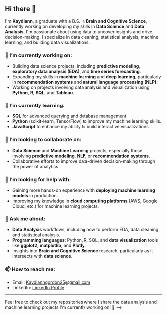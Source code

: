 ## Hi there 👋

I'm **Kaydiann**, a  graduate with a B.S. in **Brain and Cognitive Science**, currently working on developing my skills in **Data Science** and **Data Analysis**. I'm passionate about using data to uncover insights and drive decision-making. I specialize in data cleaning, statistical analysis, machine learning, and building data visualizations.

### 🔭 I’m currently working on:
- Building data science projects, including **predictive modeling**, **exploratory data analysis (EDA)**, and **time series forecasting**.
- Expanding my skills in **machine learning** and **deep learning**, particularly in **recommendation systems** and **natural language processing (NLP)**.
- Working on projects involving data analysis and visualization using **Python**, **R**, **SQL**, and **Tableau**.

### 🌱 I’m currently learning:
- **SQL** for advanced querying and database management.
- **Python** (scikit-learn, TensorFlow) to improve my machine learning skills.
- **JavaScript** to enhance my ability to build interactive visualizations.

### 👯 I’m looking to collaborate on:
- **Data Science** and **Machine Learning** projects, especially those involving **predictive modeling**, **NLP**, or **recommendation systems**.
- Collaborative efforts to improve data-driven decision-making through the power of analytics.

### 🤔 I’m looking for help with:
- Gaining more hands-on experience with **deploying machine learning models** in production.
- Improving my knowledge in **cloud computing platforms** (AWS, Google Cloud, etc.) for machine learning projects.

### 💬 Ask me about:
- **Data Analysis** workflows, including how to perform EDA, data cleaning, and statistical analysis.
- **Programming languages**: Python, R, SQL, and **data visualization** tools like **ggplot2**, **matplotlib**, and **Plotly**.
- Insights into **Brain and Cognitive Science** research, particularly as it intersects with **data science**.

### 📫 How to reach me:
- Email: Kaydianngordon25@gmail.com
- LinkedIn: [LinkedIn Profile]( www.linkedin.com/in/kaydiann-gordon-2840a42b4 )

---

Feel free to check out my repositories where I share the data analysis and machine learning projects I'm currently working on! 🚀
-->
